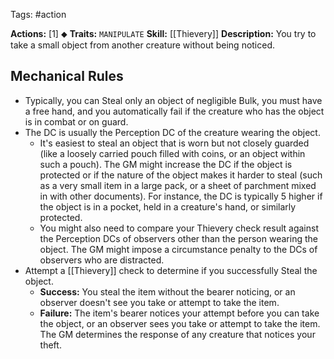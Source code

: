 Tags: #action 

**Actions:** [1] ⬥
**Traits:** `MANIPULATE` 
**Skill:** [[Thievery]]
**Description:** You try to take a small object from another creature without being noticed. 

## Mechanical Rules


- Typically, you can Steal only an object of negligible Bulk, you must have a free hand, and you automatically fail if the creature who has the object is in combat or on guard.  
- The DC is usually the Perception DC of the creature wearing the object. 
	- It's easiest to steal an object that is worn but not closely guarded (like a loosely carried pouch filled with coins, or an object within such a pouch). The GM might increase the DC if the object is protected or if the nature of the object makes it harder to steal (such as a very small item in a large pack, or a sheet of parchment mixed in with other documents). For instance, the DC is typically 5 higher if the object is in a pocket, held in a creature's hand, or similarly protected.  
	- You might also need to compare your Thievery check result against the Perception DCs of observers other than the person wearing the object. The GM might impose a circumstance penalty to the DCs of observers who are distracted. 
- Attempt a [[Thievery]] check to determine if you successfully Steal the object. 
	- **Success:** You steal the item without the bearer noticing, or an observer doesn't see you take or attempt to take the item. 
	- **Failure:** The item's bearer notices your attempt before you can take the object, or an observer sees you take or attempt to take the item. The GM determines the response of any creature that notices your theft.
